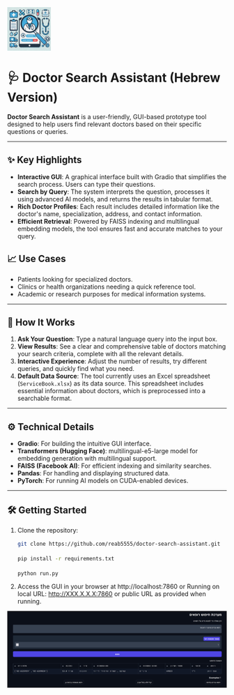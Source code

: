 <img src="appendix/icon.png" width="100" alt="alt text">

# 🩺 Doctor Search Assistant (Hebrew Version)

**Doctor Search Assistant** is a user-friendly, GUI-based prototype tool designed to help users find relevant doctors based on their specific questions or queries.

---

## ✨ Key Highlights

- **Interactive GUI**: A graphical interface built with Gradio that simplifies the search process. Users can type their questions.
- **Search by Query**: The system interprets the question, processes it using advanced AI models, and returns the results in tabular format.
- **Rich Doctor Profiles**: Each result includes detailed information like the doctor's name, specialization, address, and contact information.
- **Efficient Retrieval**: Powered by FAISS indexing and multilingual embedding models, the tool ensures fast and accurate matches to your query.

## 📈 Use Cases

- Patients looking for specialized doctors.
- Clinics or health organizations needing a quick reference tool.
- Academic or research purposes for medical information systems.
    
---

## 🚀 How It Works

1. **Ask Your Question**: Type a natural language query into the input box.
2. **View Results**: See a clear and comprehensive table of doctors matching your search criteria, complete with all the relevant details.
3. **Interactive Experience**: Adjust the number of results, try different queries, and quickly find what you need.
4. **Default Data Source**: The tool currently uses an Excel spreadsheet (`ServiceBook.xlsx`) as its data source. This spreadsheet includes essential information about doctors, which is preprocessed into a searchable format.
     
---

## ⚙️ Technical Details

- **Gradio**: For building the intuitive GUI interface.
- **Transformers (Hugging Face)**: multilingual-e5-large model for embedding generation with multilingual support.
- **FAISS (Facebook AI)**: For efficient indexing and similarity searches.
- **Pandas**: For handling and displaying structured data.
- **PyTorch**: For running AI models on CUDA-enabled devices.

---

## 🛠️ Getting Started

1. Clone the repository:
   ```bash
   git clone https://github.com/reab5555/doctor-search-assistant.git

   pip install -r requirements.txt

   python run.py
   ```

2. Access the GUI in your browser at http://localhost:7860 or Running on local URL:  http://XXX.X.X.X:7860 or public URL as provided when running.

<img src="appendix/gui_example.png" width="800" alt="alt text">
